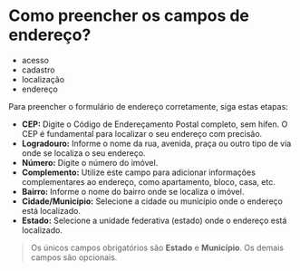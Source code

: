 # Como preencher os campos de endereço?

- acesso
- cadastro
- localização
- endereço

Para preencher o formulário de endereço corretamente, siga estas etapas:

* **CEP:** Digite o Código de Endereçamento Postal completo, sem hífen. O CEP é fundamental para localizar o seu endereço com precisão.
* **Logradouro:** Informe o nome da rua, avenida, praça ou outro tipo de via onde se localiza o seu endereço.
* **Número:** Digite o número do imóvel.
* **Complemento:** Utilize este campo para adicionar informações complementares ao endereço, como apartamento, bloco, casa, etc.
* **Bairro:** Informe o nome do bairro onde se localiza o imóvel.
* **Cidade/Município:** Selecione a cidade ou município onde o endereço está localizado. 
* **Estado:** Selecione a unidade federativa (estado) onde o endereço está localizado.

> Os únicos campos obrigatórios são **Estado** e **Município**. Os demais campos são opcionais.